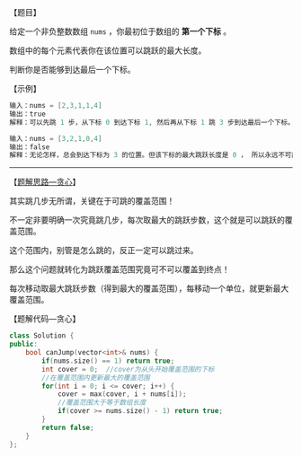 【题目】

给定一个非负整数数组 `nums` ，你最初位于数组的 **第一个下标** 。

数组中的每个元素代表你在该位置可以跳跃的最大长度。

判断你是否能够到达最后一个下标。

【示例】

```c++
输入：nums = [2,3,1,1,4]
输出：true
解释：可以先跳 1 步，从下标 0 到达下标 1, 然后再从下标 1 跳 3 步到达最后一个下标。
```

```c++
输入：nums = [3,2,1,0,4]
输出：false
解释：无论怎样，总会到达下标为 3 的位置。但该下标的最大跳跃长度是 0 ， 所以永远不可能到达最后一个下标。
```

---

【[题解思路—贪心](https://leetcode-cn.com/problems/jump-game/solution/55-tiao-yue-you-xi-tan-xin-jing-dian-ti-mu-xiang-j/)】

其实跳几步无所谓，关键在于可跳的覆盖范围！

不一定非要明确一次究竟跳几步，每次取最大的跳跃步数，这个就是可以跳跃的覆盖范围。

这个范围内，别管是怎么跳的，反正一定可以跳过来。

那么这个问题就转化为跳跃覆盖范围究竟可不可以覆盖到终点！

每次移动取最大跳跃步数（得到最大的覆盖范围），每移动一个单位，就更新最大覆盖范围。

【题解代码—贪心】

```c++
class Solution {
public:
    bool canJump(vector<int>& nums) {
        if(nums.size() == 1) return true;
        int cover = 0;  //cover为从头开始覆盖范围的下标
        //在覆盖范围内更新最大的覆盖范围
        for(int i = 0; i <= cover; i++) {
            cover = max(cover, i + nums[i]);
            //覆盖范围大于等于数组长度
            if(cover >= nums.size() - 1) return true;  
        }
        return false;
    }
};
```

